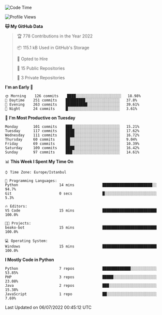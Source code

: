 <!--START_SECTION:waka-->
![Code Time](http://img.shields.io/badge/Code%20Time-0%20secs-blue)

![Profile Views](http://img.shields.io/badge/Profile%20Views-3-blue)

**🐱 My GitHub Data** 

> 🏆 778 Contributions in the Year 2022
 > 
> 📦 115.1 kB Used in GitHub's Storage 
 > 
> 💼 Opted to Hire
 > 
> 📜 15 Public Repositories 
 > 
> 🔑 3 Private Repositories  
 > 
**I'm an Early 🐤** 

```text
🌞 Morning    126 commits    ████░░░░░░░░░░░░░░░░░░░░░   18.98% 
🌆 Daytime    251 commits    █████████░░░░░░░░░░░░░░░░   37.8% 
🌃 Evening    263 commits    ██████████░░░░░░░░░░░░░░░   39.61% 
🌙 Night      24 commits     █░░░░░░░░░░░░░░░░░░░░░░░░   3.61%

```
📅 **I'm Most Productive on Tuesday** 

```text
Monday       101 commits    ███░░░░░░░░░░░░░░░░░░░░░░   15.21% 
Tuesday      117 commits    ████░░░░░░░░░░░░░░░░░░░░░   17.62% 
Wednesday    111 commits    ████░░░░░░░░░░░░░░░░░░░░░   16.72% 
Thursday     60 commits     ██░░░░░░░░░░░░░░░░░░░░░░░   9.04% 
Friday       69 commits     ██░░░░░░░░░░░░░░░░░░░░░░░   10.39% 
Saturday     109 commits    ████░░░░░░░░░░░░░░░░░░░░░   16.42% 
Sunday       97 commits     ███░░░░░░░░░░░░░░░░░░░░░░   14.61%

```


📊 **This Week I Spent My Time On** 

```text
⌚︎ Time Zone: Europe/Istanbul

💬 Programming Languages: 
Python                   14 mins             ███████████████████████░░   94.7% 
Git                      0 secs              █░░░░░░░░░░░░░░░░░░░░░░░░   5.3%

🔥 Editors: 
VS Code                  15 mins             █████████████████████████   100.0%

🐱‍💻 Projects: 
beako-bot                15 mins             █████████████████████████   100.0%

💻 Operating System: 
Windows                  15 mins             █████████████████████████   100.0%

```

**I Mostly Code in Python** 

```text
Python                   7 repos             █████████████░░░░░░░░░░░░   53.85% 
PHP                      3 repos             █████░░░░░░░░░░░░░░░░░░░░   23.08% 
Java                     2 repos             ███░░░░░░░░░░░░░░░░░░░░░░   15.38% 
JavaScript               1 repo              ██░░░░░░░░░░░░░░░░░░░░░░░   7.69%

```



 Last Updated on 06/07/2022 00:45:12 UTC
<!--END_SECTION:waka-->

<!--
**3nws/3nws** is a ✨ _special_ ✨ repository because its `README.md` (this file) appears on your GitHub profile.

Here are some ideas to get you started:

- 🔭 I’m currently working on ...
- 🌱 I’m currently learning ...
- 👯 I’m looking to collaborate on ...
- 🤔 I’m looking for help with ...
- 💬 Ask me about ...
- 📫 How to reach me: ...
- 😄 Pronouns: ...
- ⚡ Fun fact: ...
-->
